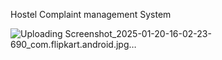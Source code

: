 Hostel Complaint management System 

![Uploading Screenshot_2025-01-20-16-02-23-690_com.flipkart.android.jpg…]()
